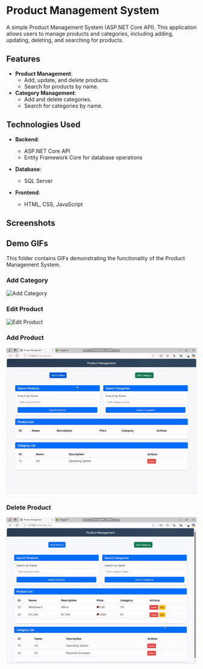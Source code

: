 # Product Management System

A simple Product Management System (ASP.NET Core API). This application allows users to manage products and categories, including adding, updating, deleting, and searching for products.

## Features

- **Product Management**:
  - Add, update, and delete products.
  - Search for products by name.
- **Category Management**:
  - Add and delete categories.
  - Search for categories by name.


## Technologies Used
- **Backend**:
  - ASP.NET Core API
  - Entity Framework Core for database operations
- **Database**:
  - SQL Server
    
- **Frontend**:
  - HTML, CSS, JavaScript




## Screenshots

## Demo GIFs

This folder contains GIFs demonstrating the functionality of the Product Management System.

### Add Category
![Add Category](https://github.com/Moh-Gomma/Product-Managment/blob/main/ProductFF/Gif/Addcatgif.gif)

### Edit Product
![Edit Product](https://github.com/Moh-Gomma/Product-Managment/blob/main/ProductFF/Gif/Editgif.gif)

### Add Product
![Add Product](https://github.com/Moh-Gomma/Product-Managment/blob/main/ProductFF/Gif/addpro.gif)

### Delete Product
![Delete Product](https://github.com/Moh-Gomma/Product-Managment/blob/main/ProductFF/Gif/delete.gif)

